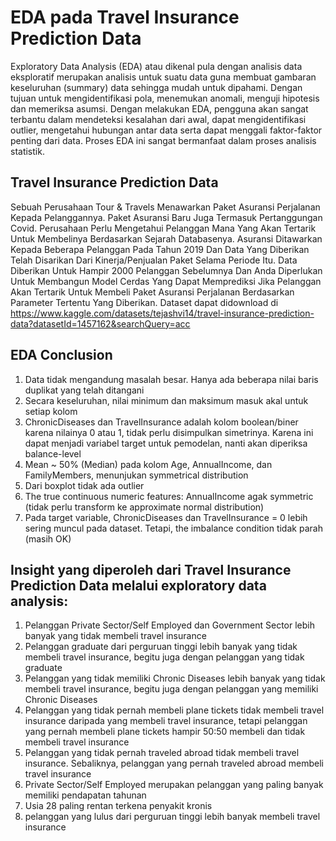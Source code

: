 # EDA pada Travel Insurance Prediction Data

  Exploratory Data Analysis (EDA) atau dikenal pula dengan analisis data eksploratif merupakan analisis untuk suatu data guna membuat gambaran keseluruhan 
(summary) data sehingga mudah untuk dipahami. Dengan tujuan untuk mengidentifikasi pola, menemukan anomali, menguji hipotesis dan memeriksa 
asumsi. Dengan melakukan EDA, pengguna akan sangat terbantu dalam mendeteksi kesalahan dari awal, dapat mengidentifikasi outlier, mengetahui hubungan antar data 
serta dapat menggali faktor-faktor penting dari data. Proses EDA ini sangat bermanfaat dalam proses analisis statistik.

## Travel Insurance Prediction Data

  Sebuah Perusahaan Tour & Travels Menawarkan Paket Asuransi Perjalanan Kepada Pelanggannya. Paket Asuransi Baru Juga Termasuk Pertanggungan Covid. Perusahaan Perlu Mengetahui Pelanggan Mana Yang Akan Tertarik Untuk Membelinya Berdasarkan Sejarah Databasenya. Asuransi Ditawarkan Kepada Beberapa Pelanggan Pada Tahun 2019 Dan Data Yang Diberikan Telah Disarikan Dari Kinerja/Penjualan Paket Selama Periode Itu. Data Diberikan Untuk Hampir 2000 Pelanggan Sebelumnya Dan Anda Diperlukan Untuk Membangun Model Cerdas Yang Dapat Memprediksi Jika Pelanggan Akan Tertarik Untuk Membeli Paket Asuransi Perjalanan Berdasarkan Parameter Tertentu Yang Diberikan.
Dataset dapat didownload di https://www.kaggle.com/datasets/tejashvi14/travel-insurance-prediction-data?datasetId=1457162&searchQuery=acc

## EDA Conclusion

1. Data tidak mengandung masalah besar. Hanya ada beberapa nilai baris duplikat yang telah ditangani
2. Secara keseluruhan, nilai minimum dan maksimum masuk akal untuk setiap kolom
3. ChronicDiseases dan TravelInsurance adalah kolom boolean/biner karena nilainya 0 atau 1, tidak perlu disimpulkan simetrinya. Karena ini dapat menjadi variabel target untuk pemodelan, nanti akan diperiksa balance-level
4. Mean ~ 50% (Median) pada kolom Age, AnnualIncome, dan FamilyMembers, menunjukan symmetrical distribution
5. Dari boxplot tidak ada outlier
6. The true continuous numeric features: AnnualIncome agak symmetric (tidak perlu transform ke approximate normal distribution)
7. Pada target variable, ChronicDiseases dan TravelInsurance = 0 lebih sering muncul pada dataset. Tetapi, the imbalance condition tidak parah (masih OK)

## Insight yang diperoleh dari Travel Insurance Prediction Data melalui exploratory data analysis:

1. Pelanggan Private Sector/Self Employed dan Government Sector lebih banyak yang tidak membeli travel insurance
2. Pelanggan graduate dari perguruan tinggi lebih banyak yang tidak membeli travel insurance, begitu juga dengan pelanggan yang tidak graduate
3. Pelanggan yang tidak memiliki Chronic Diseases lebih banyak yang tidak membeli travel insurance, begitu juga dengan pelanggan yang memiliki Chronic Diseases
4. Pelanggan yang tidak pernah membeli plane tickets tidak membeli travel insurance daripada yang membeli travel insurance, tetapi pelanggan yang pernah membeli plane tickets hampir 50:50 membeli dan tidak membeli travel insurance
5. Pelanggan yang tidak pernah traveled abroad tidak membeli travel insurance. Sebaliknya, pelanggan yang pernah traveled abroad membeli travel insurance
6. Private Sector/Self Employed merupakan pelanggan yang paling banyak memiliki pendapatan tahunan
7. Usia 28 paling rentan terkena penyakit kronis
8. pelanggan yang lulus dari perguruan tinggi lebih banyak membeli travel insurance
